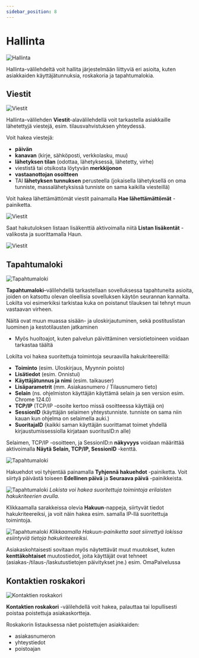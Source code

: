 ```yaml
---
sidebar_position: 8
---
```


# Hallinta

![Hallinta](/img/ohjeet/hallinta.png)

Hallinta-välilehdeltä voit hallita järjestelmään liittyviä eri asioita, kuten asiakkaiden käyttäjätunnuksia, roskakoria ja tapahtumalokia.

## Viestit
![Viestit](/img/ohjeet/viestit.png)

Hallinta-välilehden **Viestit**-alavälilehdellä voit tarkastella asiakkaille lähetettyjä viestejä, esim. tilausvahvistuksen yhteydessä.

Voit hakea viestejä:

- **päivän**
- **kanavan** (kirje, sähköposti, verkkolasku, muu)
- **lähetyksen tilan** (odottaa, lähetyksessä, lähetetty, virhe)
- viestistä tai otsikosta löytyvän **merkkijonon**
- **vastaanottojan osoitteen**
- TAI **lähetyksen tunnuksen** perusteella (jokaisella lähetyksellä on oma tunniste, massalähetyksissä tunniste on sama kaikilla viesteillä)

Voit hakea lähettämättömät viestit painamalla **Hae lähettämättömät** -painiketta.

![Viestit](/img/ohjeet/viestit2.png)

Saat hakutuloksen listaan lisäkenttiä aktivoimalla niitä **Listan lisäkentät** -valikosta ja suorittamalla Haun.

![Viestit](/img/ohjeet/viestit3.png)

## Tapahtumaloki

![Tapahtumaloki](/img/ohjeet/tapahtumaloki.png)

**Tapahtumaloki**–välilehdellä tarkastellaan sovelluksessa tapahtuneita asioita, joiden on katsottu olevan oleellisia sovelluksen käytön seurannan kannalta. Lokilta voi esimerkiksi tarkistaa kuka on poistanut tilauksen tai tehnyt muun vastaavan virheen.

Näitä ovat muun muassa sisään- ja uloskirjautuminen, sekä postituslistan luominen ja kestotilausten jatkaminen
- Myös huoltoajot, kuten palvelun päivittäminen versiotietoineen voidaan tarkastaa täältä

Lokilta voi hakea suoritettuja toimintoja seuraavilla hakukriteereillä:
- **Toiminto** (esim. Uloskirjaus, Myynnin poisto)
- **Lisätiedot** (esim. Onnistui)
- **Käyttäjätunnus ja nimi** (esim. taikauser)
- **Lisäparametrit** (mm. Asiakasnumero / Tilausnumero tieto)
- **Selain** (ns. ohjelmiston käyttäjän käyttämä selain ja sen version esim. Chrome 124.0)
- **TCP/IP** (TCP/IP -osoite kertoo missä osoitteessa käyttäjä on)
- **SessionID** (käyttäjän selaimen yhteystunniste. tunniste on sama niin kauan kun ohjelma on selaimella auki.)
- **SuoritajaID** (kaikki saman käyttäjän suorittamat toimet yhdellä kirjaustumissessiolla kirjataan suoritusID:n alle)

Selaimen, TCP/IP -osoitteen, ja SessionID:n **näkyvyys** voidaan määrittää aktivoimalla **Näytä Selain, TCP/IP, SessionID** -kenttä.

![Tapahtumaloki](/img/ohjeet/loki2.png)

Hakuehdot voi tyhjentää painamalla **Tyhjennä hakuehdot** -painiketta. Voit siirtyä päivästä toiseen **Edellinen päivä** ja **Seuraava päivä** -painikkeista.

![Tapahtumaloki](/img/ohjeet/loki-haku.png)
*Lokista voi hakea suoritettuja toimintoja erilaisten hakukriteerien avulla.*

Klikkaamalla sarakkeissa olevia **Hakuun**-nappeja, siirtyvät tiedot hakukriteereiksi, ja voit näin hakea esim. samalla IP-llä suoritettuja toimintoja.

![Tapahtumaloki](/img/ohjeet/loki-hakuun.png)
*Klikkaamalla Hakuun-painiketta saat siirrettyä lokissa esiintyviä tietoja hakukriteereiksi.*

Asiakaskohtaisesti sovitaan myös näytettävät muut muutokset, kuten **kenttäkohtaiset** muutostiedot, joita käyttäjät ovat tehneet (asiakas-/tilaus-/laskutustietojen päivitykset jne.) esim. OmaPalvelussa

## Kontaktien roskakori

![Kontaktien roskakori](/img/ohjeet/roskakori.png)

**Kontaktien roskakori** -välilehdellä voit hakea, palauttaa tai lopullisesti poistaa poistettuja asiakaskortteja.

Roskakorin listauksessa näet poistettujen asiakkaiden:

- asiakasnumeron
- yhteystiedot
- poistoajan